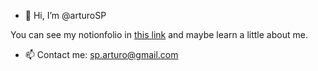 - 👋 Hi, I’m @arturoSP

You can see my notionfolio in [this link](https://artu-sp.notion.site/arturo-s-nchez-porras-7e2c85173afb40fe8660632273b0235c) and maybe learn a little about me.
- 📫 Contact me: sp.arturo@gmail.com

<!---
arturoSP/arturoSP is a ✨ special ✨ repository because its `README.md` (this file) appears on your GitHub profile.
You can click the Preview link to take a look at your changes.
--->
